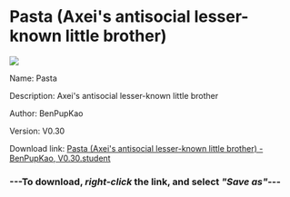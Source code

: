 # Pasta (Axei's antisocial lesser-known little brother)

<img src = "https://raw.githubusercontent.com/Arbiter1223/Daigaku-Gurashi-Custom-Students/master/Students/Files/Pasta%20(Axei's%20antisocial%20lesser-known%20little%20brother).png">

Name: Pasta

Description: Axei's antisocial lesser-known little brother

Author: BenPupKao

Version: V0.30

Download link: <a href="https://raw.githubusercontent.com/Arbiter1223/Daigaku-Gurashi-Custom-Students/master/Students/Files/Pasta%20(Axei's%20antisocial%20lesser-known%20little%20brother)%20-%20BenPupKao%2C%20V0.30.student">Pasta (Axei's antisocial lesser-known little brother) - BenPupKao, V0.30.student</a>

### ---**To download, _right-click_ the link, and select _"Save as"_**---
